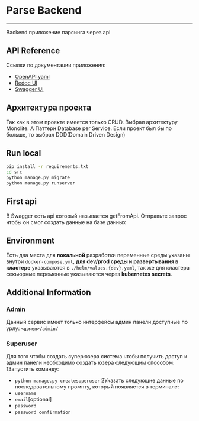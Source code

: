 # Parse Backend
---
Backend приложение парсинга через api


## API Reference
Ссылки по документации приложения:
- [OpenAPI yaml](http://127.0.0.1:8000/api/schema/)
- [Redoc UI](http://127.0.0.1:8000/api/docs/redoc/)
- [Swagger UI](http://127.0.0.1:8000/api/docs/swagger/)

## Архитектура проекта

Так как в этом проекте имеется только CRUD. Выбрал архитектуру Monolite. А Паттерн Database per Service. Если проект был бы  по 
больше, то выбрал DDD(Domain Driven Design)


## Run local

``` bash
pip install -r requirements.txt
cd src
python manage.py migrate
python manage.py runserver

```
## First api

В Swagger есть api который  называется getFromApi. Отправьте запрос чтобы он смог создать данные на базе данных





## Environment
Есть два места для <b>локальной</b> разработки переменные среды указаны внутри `docker-compose.yml`, <b>для dev/prod среды и развертывания в кластере</b> указываются в `./helm/values.{dev}.yaml`, так же для кластера секьюрные переменные указываются через <b>kubernetes secrets</b>. 


## Additional Information

### Admin
Данный сервис имеет только интерфейсы админ панели доступные по урлу: `<домен>/admin/`

### Superuser
Для того чтобы создать суперюзера система чтобы получить доступ к админ панели необходимо создать юзера следующим способом:
1Запустить команду:
- `python manage.py createsuperuser`
2Указать следующие данные по последовательному промпту, который появляется в терминале:
- `username`
- `email`[optional]
- `password`
- `password confirmation`